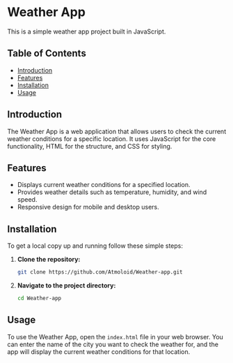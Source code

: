 # Weather App

This is a simple weather app project built in JavaScript.

## Table of Contents

- [Introduction](#introduction)
- [Features](#features)
- [Installation](#installation)
- [Usage](#usage)

## Introduction

The Weather App is a web application that allows users to check the current weather conditions for a specific location. It uses JavaScript for the core functionality, HTML for the structure, and CSS for styling.

## Features

- Displays current weather conditions for a specified location.
- Provides weather details such as temperature, humidity, and wind speed.
- Responsive design for mobile and desktop users.

## Installation

To get a local copy up and running follow these simple steps:

1. **Clone the repository:**
    ```bash
    git clone https://github.com/Atmoloid/Weather-app.git
    ```
2. **Navigate to the project directory:**
    ```bash
    cd Weather-app
    ```

## Usage

To use the Weather App, open the `index.html` file in your web browser. You can enter the name of the city you want to check the weather for, and the app will display the current weather conditions for that location.

